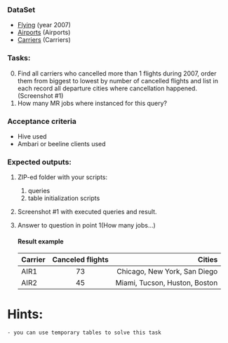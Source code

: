 ### DataSet
- [Flying](http://stat-computing.org/dataexpo/2009/the-data.html ) (year 2007)
- [Airports](http://stat-computing.org/dataexpo/2009/supplemental-data.html) (Airports)
- [Carriers](http://stat-computing.org/dataexpo/2009/supplemental-data.html) (Carriers)

### Tasks:
0. Find all carriers who cancelled more than 1 flights during 2007, order them from biggest to lowest by number 
of cancelled flights and list in each record all departure cities where cancellation happened. (Screenshot #1)
1. How many MR jobs where instanced for this query?
    
### Acceptance criteria
- Hive used
- Ambari or beeline clients used

### Expected outputs:
1. ZIP-ed folder with your scripts:
    1. queries
    2. table initialization scripts
2. Screenshot #1 with executed queries and result.
3. Answer to question in point 1(How many jobs...)

    #### Result example

    |Carrier| Canceled flights|Cities|
    |-------|:---------------:|----------------------------:|
    |AIR1   |73               |Chicago, New York, San Diego |
    |AIR2   |45               |Miami, Tucson, Huston, Boston|


# Hints:
    - you can use temporary tables to solve this task
